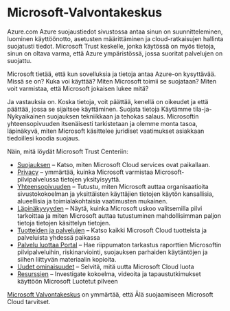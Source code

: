 <properties
   pageTitle="Microsoft Valvontakeskus | Microsoft Azure"
   description="Microsoft Trust center sisältää tietoja, sinun on oltava varma, että Azure ympäristössä, jossa suoritat palvelujen on suojattu."
   services="security"
   documentationCenter="na"
   authors="TomShinder"
   manager="MBaldwin"
   editor="TomSh"/>

<tags
   ms.service="security"
   ms.devlang="na"
   ms.topic="article"
   ms.tgt_pltfrm="na"
   ms.workload="na"
   ms.date="08/09/2016"
   ms.author="terrylan"/>

# <a name="microsoft-trust-center"></a>Microsoft-Valvontakeskus

Azure.com Azure suojaustiedot sivustossa antaa sinun on suunnitteleminen, luominen käyttöönotto, asetusten määrittäminen ja cloud-ratkaisujen hallinta suojatusti tiedot. Microsoft Trust keskelle, jonka käytössä on myös tietoja, sinun on oltava varma, että Azure ympäristössä, jossa suoritat palvelujen on suojattu.

Microsoft tietää, että kun sovelluksia ja tietoja antaa Azure-on kysyttävää. Missä se on? Kuka voi käyttää? Miten Microsoft toimii se suojataan? Miten voit varmistaa, että Microsoft jokaisen lukee mitä?

Ja vastauksia on. Koska tietoja, voit päättää, kenellä on oikeudet ja että päättää, jossa se sijaitsee käyttäminen. Suojata tietoja Käytämme tila-ja-Nykyaikainen suojauksen tekniikkaan ja tehokas salaus. Microsoftin yhteensopivuuden itsenäisesti tarkistetaan ja olemme monta tasoa, läpinäkyvä, miten Microsoft käsittelee juridiset vaatimukset asiakkaan tiedoillesi koodia suojaus.

Näin, mitä löydät Microsoft Trust Centeriin:

- [Suojauksen](https://aka.ms/tcsecurity) – Katso, miten Microsoft Cloud services ovat paikallaan.
- [Privacy](https://aka.ms/tcprivacy) – ymmärtää, kuinka Microsoft varmistaa Microsoft-pilvipalvelussa tietojen yksityisyyttä.
- [Yhteensopivuuden](https://aka.ms/tccompliance) – Tutustu, miten Microsoft auttaa organisaatioita sivustokokoelman ja yksittäisten käyttäjien tietojen käytön kansallisia, alueellisia ja toimialakohtaisia vaatimusten mukainen.
- [Läpinäkyvyyden](https://aka.ms/tctransparency) – Näytä, kuinka Microsoft uskoo valitsemilla pilvi tarkoittaa ja miten Microsoft auttaa tutustuminen mahdollisimman paljon tietoja tietojen käsittelyn tietojen.
- [Tuotteiden ja palvelujen](https://aka.ms/tcproductsservices) – Katso kaikki Microsoft Cloud tuotteista ja palveluista yhdessä paikassa
- [Palvelu luottaa Portal](https://aka.ms/tcservicetrportal) – Hae riippumaton tarkastus raporttien Microsoftin pilvipalveluihin, riskinarviointi, suojauksen parhaiden käytäntöjen ja siihen liittyvän materiaalin kopioita.
- [Uudet ominaisuudet](https://aka.ms/tcwhatsnew) – Selvitä, mitä uutta Microsoft Cloud luota
- [Resurssien](https://aka.ms/tcresources) – Investigate kokoelma, videoita ja tapaustutkimukset käyttöön Microsoft Luotetut pilveen

[Microsoft Valvontakeskus](https://www.microsoft.com/trustcenter) on ymmärtää, että Älä suojaamiseen Microsoft Cloud tarvitset.
